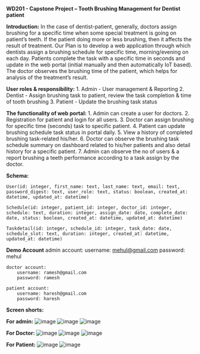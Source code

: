 **WD201 - Capstone Project – Tooth Brushing Management for Dentist patient**

**Introduction:**
    In the case of dentist-patient, generally, doctors assign brushing for a specific time when some special treatment is going on patient’s teeth. If the patient doing more or less brushing, then it affects the result of treatment. Our Plan is to develop a web application through which dentists assign a brushing schedule for specific time, morning/evening on each day. Patients complete the task with a specific time in seconds and update in the web portal (initial manually and then automatically IoT based). The doctor observes the brushing time of the patient, which helps for analysis of the treatment’s result.

**User roles & responsibility:**
    1.	Admin -	User management & Reporting
    2.	Dentist - Assign brushing task to patient, review the task completion & time of tooth brushing
    3.	Patient - Update the brushing task status

**The functionality of web portal:**
    1.	Admin can create a user for doctors.
    2.	Registration for patient and login for all users.
    3.	Doctor can assign brushing for specific time (seconds) task to specific patient.
    4.	Patient can update brushing schedule task status in portal daily.
    5.	View a history of completed brushing task-related his/her.
    6.	Doctor can observe the brushing task schedule summary on dashboard related to his/her patients and also detail history for a specific patient.
    7.	Admin can observe the no of users & a report brushing a teeth performance according to a task assign by the doctor.

**Schema:**
    
    User(id: integer, first_name: text, last_name: text, email: text, password_digest: text, user_role: text, status: boolean, created_at: datetime, updated_at: datetime)

    Schedule(id: integer, patient_id: integer, doctor_id: integer, schedule: text, duration: integer, assign_date: date, complete_date: date, status: boolean, created_at: datetime, updated_at: datetime)
    
    Taskdetail(id: integer, schedule_id: integer, task_date: date, schedule_slot: text, duration: integer, created_at: datetime, updated_at: datetime)

**Demo Account**
    admin account: 
        username: mehul@gmail.com 
        password: mehul

    doctor account: 
        username: ramesh@gmail.com 
        password: ramesh

    patient account: 
        username: haresh@gmail.com 
        password: haresh
    

**Screen shorts:**

**For admin:**
![image](https://user-images.githubusercontent.com/13706065/136441952-05c69b27-9f9b-48b5-a41b-a4db02e6947e.png)
![image](https://user-images.githubusercontent.com/13706065/136441998-5c827d17-4eb6-483d-a0d8-e1f9db5932d6.png)
![image](https://user-images.githubusercontent.com/13706065/136442083-3dd0e5b7-c758-4562-a5ab-1b49c39113b5.png)

**For Doctor:**
![image](https://user-images.githubusercontent.com/13706065/136440753-fed6cab4-20c1-4518-b00a-4644eefe9de4.png)
![image](https://user-images.githubusercontent.com/13706065/136440806-b6ae99b7-ecf1-49c0-9638-4950e6fc9d40.png)
![image](https://user-images.githubusercontent.com/13706065/136440871-eec37075-268d-4216-98b3-132c47d96565.png)

**For Patient:**
![image](https://user-images.githubusercontent.com/13706065/136442289-b4e58faa-48ab-48b8-9d59-347ec2a626a7.png)
![image](https://user-images.githubusercontent.com/13706065/136442364-ce838e84-6d34-45a2-ac13-642e38677cc8.png)




